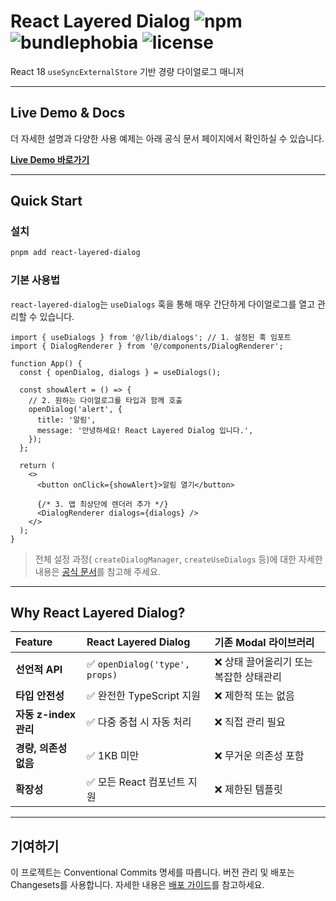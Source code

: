# React Layered Dialog ![npm](https://img.shields.io/npm/v/react-layered-dialog) ![bundlephobia](https://img.shields.io/bundlephobia/minzip/react-layered-dialog) ![license](https://img.shields.io/npm/l/react-layered-dialog)

React 18 `useSyncExternalStore` 기반 경량 다이얼로그 매니저

---

## Live Demo & Docs

더 자세한 설명과 다양한 사용 예제는 아래 공식 문서 페이지에서 확인하실 수 있습니다.

**[Live Demo 바로가기](https://seunjin.github.io/react-layered-dialog/getting-started/introduction)**

---

## Quick Start

### 설치

```bash
pnpm add react-layered-dialog
```

### 기본 사용법

`react-layered-dialog`는 `useDialogs` 훅을 통해 매우 간단하게 다이얼로그를 열고 관리할 수 있습니다.

```tsx
import { useDialogs } from '@/lib/dialogs'; // 1. 설정된 훅 임포트
import { DialogRenderer } from '@/components/DialogRenderer';

function App() {
  const { openDialog, dialogs } = useDialogs();

  const showAlert = () => {
    // 2. 원하는 다이얼로그를 타입과 함께 호출
    openDialog('alert', {
      title: '알림',
      message: '안녕하세요! React Layered Dialog 입니다.',
    });
  };

  return (
    <>
      <button onClick={showAlert}>알림 열기</button>

      {/* 3. 앱 최상단에 렌더러 추가 */}
      <DialogRenderer dialogs={dialogs} />
    </>
  );
}
```

> 전체 설정 과정( `createDialogManager`, `createUseDialogs` 등)에 대한 자세한 내용은 [공식 문서](https://seunjin.github.io/react-layered-dialog/getting-started/quick-start)를 참고해 주세요.

---

## Why React Layered Dialog?

| Feature | React Layered Dialog | 기존 Modal 라이브러리 |
| :--- | :--- | :--- |
| **선언적 API** | ✅ `openDialog('type', props)` | ❌ 상태 끌어올리기 또는 복잡한 상태관리 |
| **타입 안전성** | ✅ 완전한 TypeScript 지원 | ❌ 제한적 또는 없음 |
| **자동 z-index 관리** | ✅ 다중 중첩 시 자동 처리 | ❌ 직접 관리 필요 |
| **경량, 의존성 없음** | ✅ 1KB 미만 | ❌ 무거운 의존성 포함 |
| **확장성** | ✅ 모든 React 컴포넌트 지원 | ❌ 제한된 템플릿 |

---

## 기여하기

이 프로젝트는 Conventional Commits 명세를 따릅니다.
버전 관리 및 배포는 Changesets를 사용합니다. 자세한 내용은 [배포 가이드](./docs/03-releasing.md)를 참고하세요.
